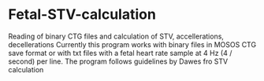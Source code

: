 # Fetal-STV-calculation
Reading of binary CTG files and calculation of STV, accellerations, decellerations
Currently this program works with binary files in MOSOS CTG save format or with txt files with a fetal heart rate sample at 4 Hz (4 / second) per line.
The program follows guidelines by Dawes fro STV calculation

